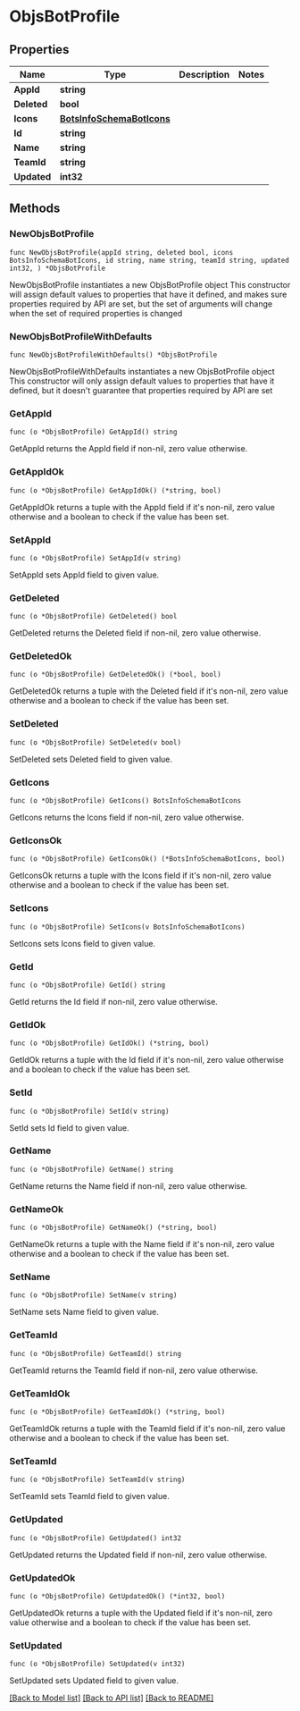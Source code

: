 # ObjsBotProfile

## Properties

Name | Type | Description | Notes
------------ | ------------- | ------------- | -------------
**AppId** | **string** |  | 
**Deleted** | **bool** |  | 
**Icons** | [**BotsInfoSchemaBotIcons**](BotsInfoSchemaBotIcons.md) |  | 
**Id** | **string** |  | 
**Name** | **string** |  | 
**TeamId** | **string** |  | 
**Updated** | **int32** |  | 

## Methods

### NewObjsBotProfile

`func NewObjsBotProfile(appId string, deleted bool, icons BotsInfoSchemaBotIcons, id string, name string, teamId string, updated int32, ) *ObjsBotProfile`

NewObjsBotProfile instantiates a new ObjsBotProfile object
This constructor will assign default values to properties that have it defined,
and makes sure properties required by API are set, but the set of arguments
will change when the set of required properties is changed

### NewObjsBotProfileWithDefaults

`func NewObjsBotProfileWithDefaults() *ObjsBotProfile`

NewObjsBotProfileWithDefaults instantiates a new ObjsBotProfile object
This constructor will only assign default values to properties that have it defined,
but it doesn't guarantee that properties required by API are set

### GetAppId

`func (o *ObjsBotProfile) GetAppId() string`

GetAppId returns the AppId field if non-nil, zero value otherwise.

### GetAppIdOk

`func (o *ObjsBotProfile) GetAppIdOk() (*string, bool)`

GetAppIdOk returns a tuple with the AppId field if it's non-nil, zero value otherwise
and a boolean to check if the value has been set.

### SetAppId

`func (o *ObjsBotProfile) SetAppId(v string)`

SetAppId sets AppId field to given value.


### GetDeleted

`func (o *ObjsBotProfile) GetDeleted() bool`

GetDeleted returns the Deleted field if non-nil, zero value otherwise.

### GetDeletedOk

`func (o *ObjsBotProfile) GetDeletedOk() (*bool, bool)`

GetDeletedOk returns a tuple with the Deleted field if it's non-nil, zero value otherwise
and a boolean to check if the value has been set.

### SetDeleted

`func (o *ObjsBotProfile) SetDeleted(v bool)`

SetDeleted sets Deleted field to given value.


### GetIcons

`func (o *ObjsBotProfile) GetIcons() BotsInfoSchemaBotIcons`

GetIcons returns the Icons field if non-nil, zero value otherwise.

### GetIconsOk

`func (o *ObjsBotProfile) GetIconsOk() (*BotsInfoSchemaBotIcons, bool)`

GetIconsOk returns a tuple with the Icons field if it's non-nil, zero value otherwise
and a boolean to check if the value has been set.

### SetIcons

`func (o *ObjsBotProfile) SetIcons(v BotsInfoSchemaBotIcons)`

SetIcons sets Icons field to given value.


### GetId

`func (o *ObjsBotProfile) GetId() string`

GetId returns the Id field if non-nil, zero value otherwise.

### GetIdOk

`func (o *ObjsBotProfile) GetIdOk() (*string, bool)`

GetIdOk returns a tuple with the Id field if it's non-nil, zero value otherwise
and a boolean to check if the value has been set.

### SetId

`func (o *ObjsBotProfile) SetId(v string)`

SetId sets Id field to given value.


### GetName

`func (o *ObjsBotProfile) GetName() string`

GetName returns the Name field if non-nil, zero value otherwise.

### GetNameOk

`func (o *ObjsBotProfile) GetNameOk() (*string, bool)`

GetNameOk returns a tuple with the Name field if it's non-nil, zero value otherwise
and a boolean to check if the value has been set.

### SetName

`func (o *ObjsBotProfile) SetName(v string)`

SetName sets Name field to given value.


### GetTeamId

`func (o *ObjsBotProfile) GetTeamId() string`

GetTeamId returns the TeamId field if non-nil, zero value otherwise.

### GetTeamIdOk

`func (o *ObjsBotProfile) GetTeamIdOk() (*string, bool)`

GetTeamIdOk returns a tuple with the TeamId field if it's non-nil, zero value otherwise
and a boolean to check if the value has been set.

### SetTeamId

`func (o *ObjsBotProfile) SetTeamId(v string)`

SetTeamId sets TeamId field to given value.


### GetUpdated

`func (o *ObjsBotProfile) GetUpdated() int32`

GetUpdated returns the Updated field if non-nil, zero value otherwise.

### GetUpdatedOk

`func (o *ObjsBotProfile) GetUpdatedOk() (*int32, bool)`

GetUpdatedOk returns a tuple with the Updated field if it's non-nil, zero value otherwise
and a boolean to check if the value has been set.

### SetUpdated

`func (o *ObjsBotProfile) SetUpdated(v int32)`

SetUpdated sets Updated field to given value.



[[Back to Model list]](../README.md#documentation-for-models) [[Back to API list]](../README.md#documentation-for-api-endpoints) [[Back to README]](../README.md)


